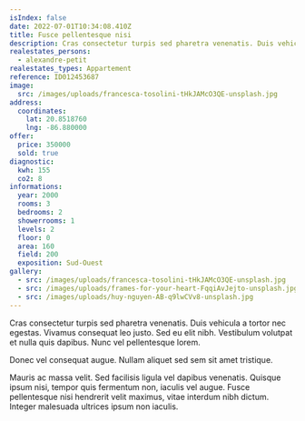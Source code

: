 ```yaml
---
isIndex: false
date: 2022-07-01T10:34:08.410Z
title: Fusce pellentesque nisi
description: Cras consectetur turpis sed pharetra venenatis. Duis vehicula a tortor nec egestas.
realestates_persons:
  - alexandre-petit
realestates_types: Appartement
reference: ID012453687
image:
  src: /images/uploads/francesca-tosolini-tHkJAMcO3QE-unsplash.jpg
address:
  coordinates:
    lat: 20.8518760
    lng: -86.880000
offer:
  price: 350000
  sold: true
diagnostic:
  kwh: 155
  co2: 8
informations:
  year: 2000
  rooms: 3
  bedrooms: 2
  showerrooms: 1
  levels: 2
  floor: 0
  area: 160
  field: 200
  exposition: Sud-Ouest
gallery:
  - src: /images/uploads/francesca-tosolini-tHkJAMcO3QE-unsplash.jpg
  - src: /images/uploads/frames-for-your-heart-FqqiAvJejto-unsplash.jpg
  - src: /images/uploads/huy-nguyen-AB-q9lwCVv8-unsplash.jpg
---
```

Cras consectetur turpis sed pharetra venenatis. Duis vehicula a tortor nec egestas. Vivamus consequat leo justo. Sed eu elit nibh. Vestibulum volutpat et nulla quis dapibus. Nunc vel pellentesque lorem. 


Donec vel consequat augue. Nullam aliquet sed sem sit amet tristique. 



Mauris ac massa velit. Sed facilisis ligula vel dapibus venenatis. Quisque ipsum nisi, tempor quis fermentum non, iaculis vel augue. Fusce pellentesque nisi hendrerit velit maximus, vitae interdum nibh dictum. Integer malesuada ultrices ipsum non iaculis.